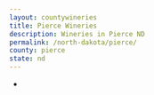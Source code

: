 ```yaml
---
layout: countywineries
title: Pierce Wineries
description: Wineries in Pierce ND
permalink: /north-dakota/pierce/
county: pierce
state: nd
---
```

-
